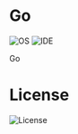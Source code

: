 # Go
![OS](https://img.shields.io/badge/platform-linux--64%20%7C%20win--32%20%7C%20win--64-%23373737)   ![IDE](https://img.shields.io/badge/Golang-v1.4.2-%23373737) 

Go

# License 
![License](https://img.shields.io/badge/license-MIT-%23373737)

